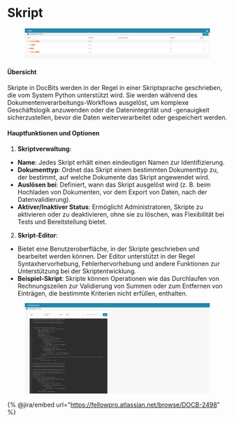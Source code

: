 # Skript

<figure><img src="../../../../.gitbook/assets/Bildschirmfoto 2024-05-08 um 09.43.25.png" alt=""><figcaption></figcaption></figure>

#### Übersicht

Skripte in DocBits werden in der Regel in einer Skriptsprache geschrieben, die vom System Python unterstützt wird. Sie werden während des Dokumentenverarbeitungs-Workflows ausgelöst, um komplexe Geschäftslogik anzuwenden oder die Datenintegrität und -genauigkeit sicherzustellen, bevor die Daten weiterverarbeitet oder gespeichert werden.

#### Hauptfunktionen und Optionen

1. **Skriptverwaltung**:
* **Name**: Jedes Skript erhält einen eindeutigen Namen zur Identifizierung.
* **Dokumenttyp**: Ordnet das Skript einem bestimmten Dokumenttyp zu, der bestimmt, auf welche Dokumente das Skript angewendet wird.
* **Auslösen bei**: Definiert, wann das Skript ausgelöst wird (z. B. beim Hochladen von Dokumenten, vor dem Export von Daten, nach der Datenvalidierung).
* **Aktiver/Inaktiver Status**: Ermöglicht Administratoren, Skripte zu aktivieren oder zu deaktivieren, ohne sie zu löschen, was Flexibilität bei Tests und Bereitstellung bietet.
2. **Skript-Editor**:
* Bietet eine Benutzeroberfläche, in der Skripte geschrieben und bearbeitet werden können. Der Editor unterstützt in der Regel Syntaxhervorhebung, Fehlerhervorhebung und andere Funktionen zur Unterstützung bei der Skriptentwicklung.
* **Beispiel-Skript**: Skripte können Operationen wie das Durchlaufen von Rechnungszeilen zur Validierung von Summen oder zum Entfernen von Einträgen, die bestimmte Kriterien nicht erfüllen, enthalten.

<figure><img src="../../../../.gitbook/assets/Bildschirmfoto 2024-05-08 um 09.43.37.png" alt=""><figcaption></figcaption></figure>

{% @jira/embed url="https://fellowpro.atlassian.net/browse/DOCB-2498" %}
